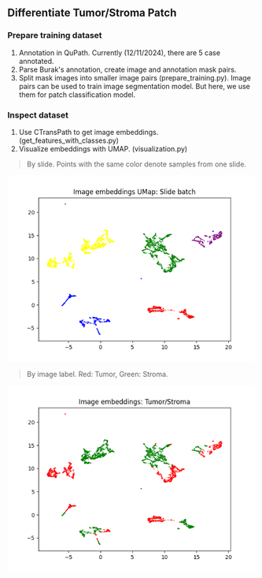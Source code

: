 


## Differentiate Tumor/Stroma Patch
### Prepare training dataset
1. Annotation in QuPath. Currently (12/11/2024), there are 5 case annotated. 
2. Parse Burak's annotation, create image and annotation mask pairs.
3. Split mask images into smaller image pairs (prepare_training.py). Image pairs can be used to train image segmentation model.
But here, we use them for patch classification model.


### Inspect dataset
1. Use CTransPath to get image embeddings. (get_features_with_classes.py)
2. Visualize embeddings with UMAP. (visualization.py)
> By slide. Points with the same color denote samples from one slide.

![Tumor vs Stroma](imgs/Slide_batch_img_embed_scatter.png)

> By image label. Red: Tumor, Green: Stroma.

![Tumor vs Stroma](imgs/Tumor_Stroma_img_embed_scatter.png)






